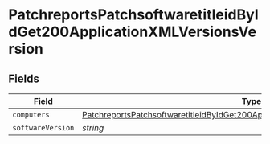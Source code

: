 # PatchreportsPatchsoftwaretitleidByIdGet200ApplicationXMLVersionsVersion


## Fields

| Field                                                                                                                                                                                             | Type                                                                                                                                                                                              | Required                                                                                                                                                                                          | Description                                                                                                                                                                                       | Example                                                                                                                                                                                           |
| ------------------------------------------------------------------------------------------------------------------------------------------------------------------------------------------------- | ------------------------------------------------------------------------------------------------------------------------------------------------------------------------------------------------- | ------------------------------------------------------------------------------------------------------------------------------------------------------------------------------------------------- | ------------------------------------------------------------------------------------------------------------------------------------------------------------------------------------------------- | ------------------------------------------------------------------------------------------------------------------------------------------------------------------------------------------------- |
| `computers`                                                                                                                                                                                       | [PatchreportsPatchsoftwaretitleidByIdGet200ApplicationXMLVersionsVersionComputers](../../models/operations/patchreportspatchsoftwaretitleidbyidget200applicationxmlversionsversioncomputers.md)[] | :heavy_minus_sign:                                                                                                                                                                                | N/A                                                                                                                                                                                               |                                                                                                                                                                                                   |
| `softwareVersion`                                                                                                                                                                                 | *string*                                                                                                                                                                                          | :heavy_minus_sign:                                                                                                                                                                                | N/A                                                                                                                                                                                               | 65.0.3325.181                                                                                                                                                                                     |
